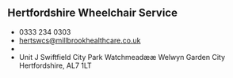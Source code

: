 
## Hertfordshire Wheelchair Service

- <i class="fa fa-phone"></i> 0333 234 0303
- <i class="fa fa-envelope"></i> <a href="mailto:hertswcs@millbrookhealthcare.co.uk">hertswcs@millbrookhealthcare.co.uk</a>
- <i class="fa fa-home"></i> []()
- <i class="fa fa-building"></i> Unit J Swiftfield City Park Watchmeadææ Welwyn Garden City Hertfordshire, AL7 1LT
